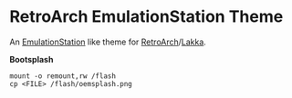 RetroArch EmulationStation Theme
================================
An [EmulationStation](http://emulationstation.org) like theme for [RetroArch](http://www.libretro.com)/[Lakka](http://lakka.tv).

**Bootsplash**
```
mount -o remount,rw /flash
cp <FILE> /flash/oemsplash.png
```
